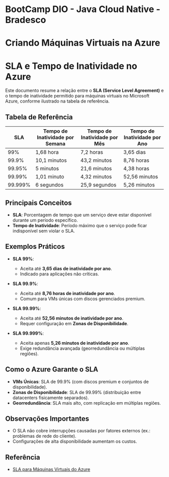# BootCamp DIO - Java Cloud Native - Bradesco
# Criando Máquinas Virtuais na Azure

# SLA e Tempo de Inatividade no Azure

Este documento resume a relação entre o **SLA (Service Level Agreement)** e o tempo de inatividade permitido para máquinas virtuais no Microsoft Azure, conforme ilustrado na tabela de referência.

## Tabela de Referência

| SLA      | Tempo de Inatividade por Semana | Tempo de Inatividade por Mês | Tempo de Inatividade por Ano |
|----------|--------------------------------|-----------------------------|-----------------------------|
| 99%      | 1,68 hora                      | 7,2 horas                   | 3,65 dias                   |
| 99.9%    | 10,1 minutos                   | 43,2 minutos                | 8,76 horas                  |
| 99.95%   | 5 minutos                      | 21,6 minutos                | 4,38 horas                  |
| 99.99%   | 1,01 minuto                    | 4,32 minutos                | 52,56 minutos               |
| 99.999%  | 6 segundos                     | 25,9 segundos               | 5,26 minutos                |

## Principais Conceitos

- **SLA**: Porcentagem de tempo que um serviço deve estar disponível durante um período específico.
- **Tempo de Inatividade**: Período máximo que o serviço pode ficar indisponível sem violar o SLA.

## Exemplos Práticos

- **SLA 99%**:  
  - Aceita até **3,65 dias de inatividade por ano**.  
  - Indicado para aplicações não críticas.

- **SLA 99.9%**:  
  - Aceita até **8,76 horas de inatividade por ano**.  
  - Comum para VMs únicas com discos gerenciados premium.

- **SLA 99.99%**:  
  - Aceita até **52,56 minutos de inatividade por ano**.  
  - Requer configuração em **Zonas de Disponibilidade**.

- **SLA 99.999%**:  
  - Aceita apenas **5,26 minutos de inatividade por ano**.  
  - Exige redundância avançada (georredundância ou múltiplas regiões).

## Como o Azure Garante o SLA

- **VMs Únicas**: SLA de 99.9% (com discos premium e conjuntos de disponibilidade).
- **Zonas de Disponibilidade**: SLA de 99.99% (distribuição entre datacenters fisicamente separados).
- **Georredundância**: SLA mais alto, com replicação em múltiplas regiões.

## Observações Importantes

- O SLA não cobre interrupções causadas por fatores externos (ex.: problemas de rede do cliente).
- Configurações de alta disponibilidade aumentam os custos.

## Referência

- [SLA para Máquinas Virtuais do Azure](https://azure.microsoft.com/pt-br/support/legal/sla/virtual-machines/)
